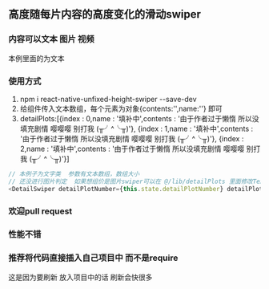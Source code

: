## 高度随每片内容的高度变化的滑动swiper

### 内容可以文本 图片 视频 
本例里面的为文本   

### 使用方式
1. npm i react-native-unfixed-height-swiper --save-dev
2. 给组件传入文本数组，每个元素为对象{contents:'',name:''} 即可
3. detailPlots:[{index : 0,name : '填补中',contents : '由于作者过于懒惰 所以没填充剧情 嘤嘤嘤 别打我 (╥╯^╰╥)'},
      {index : 1,name : '填补中',contents : '由于作者过于懒惰 所以没填充剧情 嘤嘤嘤 别打我 (╥╯^╰╥)'},
      {index : 2,name : '填补中',contents : '由于作者过于懒惰 所以没填充剧情 嘤嘤嘤 别打我 (╥╯^╰╥)'}]
```javascript
// 本例子为文字类  参数有文本数组，数组大小
// 还没进行图片判定  如果想组价是图片swiper可以在 @/lib/detailPlots 里面修改Text组件为Iamge组件即可  
<DetailSwiper detailPlotNumber={this.state.detailPlotNumber} detailPlots={this.state.detailPlots} />    
```
### 欢迎pull request

### 性能不错

### 推荐将代码直接插入自己项目中 而不是require
这是因为要刷新 放入项目中的话 刷新会快很多 
